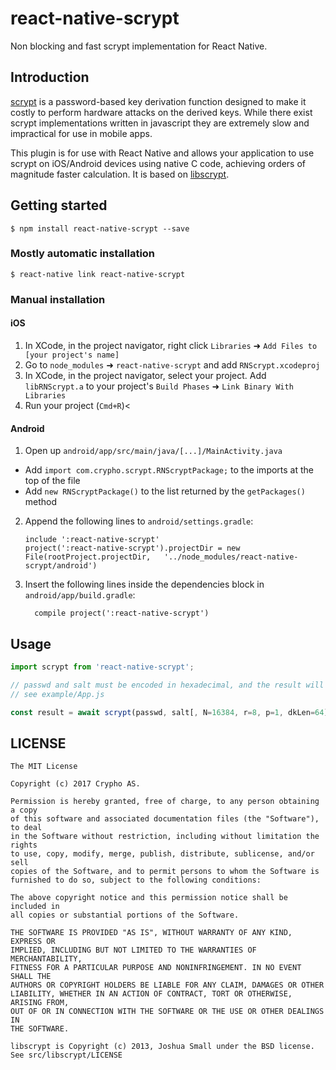 
# react-native-scrypt

Non blocking and fast scrypt implementation for React Native.

## Introduction

[scrypt](http://www.tarsnap.com/scrypt.html) is a password-based key derivation function designed to make it costly to perform hardware attacks on the derived keys. While there exist scrypt implementations written in javascript they are extremely slow and impractical for use in mobile apps.

This plugin is for use with React Native and allows your application to use scrypt on iOS/Android devices using native C code, achieving orders of magnitude faster calculation. It is based on [libscrypt](https://github.com/technion/libscrypt).

## Getting started

`$ npm install react-native-scrypt --save`

### Mostly automatic installation

`$ react-native link react-native-scrypt`

### Manual installation


#### iOS

1. In XCode, in the project navigator, right click `Libraries` ➜ `Add Files to [your project's name]`
2. Go to `node_modules` ➜ `react-native-scrypt` and add `RNScrypt.xcodeproj`
3. In XCode, in the project navigator, select your project. Add `libRNScrypt.a` to your project's `Build Phases` ➜ `Link Binary With Libraries`
4. Run your project (`Cmd+R`)<

#### Android

1. Open up `android/app/src/main/java/[...]/MainActivity.java`
  - Add `import com.crypho.scrypt.RNScryptPackage;` to the imports at the top of the file
  - Add `new RNScryptPackage()` to the list returned by the `getPackages()` method
2. Append the following lines to `android/settings.gradle`:
  	```
  	include ':react-native-scrypt'
  	project(':react-native-scrypt').projectDir = new File(rootProject.projectDir, 	'../node_modules/react-native-scrypt/android')
  	```
3. Insert the following lines inside the dependencies block in `android/app/build.gradle`:
  	```
      compile project(':react-native-scrypt')
  	```

## Usage
```javascript
import scrypt from 'react-native-scrypt';

// passwd and salt must be encoded in hexadecimal, and the result will be encoded in hexadecimal
// see example/App.js

const result = await scrypt(passwd, salt[, N=16384, r=8, p=1, dkLen=64])
```

## LICENSE

    The MIT License

    Copyright (c) 2017 Crypho AS.

    Permission is hereby granted, free of charge, to any person obtaining a copy
    of this software and associated documentation files (the "Software"), to deal
    in the Software without restriction, including without limitation the rights
    to use, copy, modify, merge, publish, distribute, sublicense, and/or sell
    copies of the Software, and to permit persons to whom the Software is
    furnished to do so, subject to the following conditions:

    The above copyright notice and this permission notice shall be included in
    all copies or substantial portions of the Software.

    THE SOFTWARE IS PROVIDED "AS IS", WITHOUT WARRANTY OF ANY KIND, EXPRESS OR
    IMPLIED, INCLUDING BUT NOT LIMITED TO THE WARRANTIES OF MERCHANTABILITY,
    FITNESS FOR A PARTICULAR PURPOSE AND NONINFRINGEMENT. IN NO EVENT SHALL THE
    AUTHORS OR COPYRIGHT HOLDERS BE LIABLE FOR ANY CLAIM, DAMAGES OR OTHER
    LIABILITY, WHETHER IN AN ACTION OF CONTRACT, TORT OR OTHERWISE, ARISING FROM,
    OUT OF OR IN CONNECTION WITH THE SOFTWARE OR THE USE OR OTHER DEALINGS IN
    THE SOFTWARE.

    libscrypt is Copyright (c) 2013, Joshua Small under the BSD license. See src/libscrypt/LICENSE
